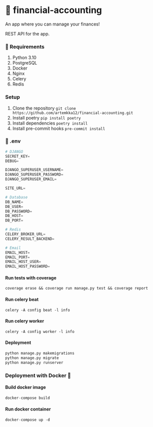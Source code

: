 # 📱 financial-accounting

An app where you can manage your finances!

REST API for the app.

### 📝 Requirements

1. Python 3.10
2. PostgreSQL
3. Docker
4. Nginx
5. Celery
6. Redis

### Setup

1. Clone the repository ```git clone https://github.com/artemkka12/financial-accounting.git```
2. Install poetry ```pip install poetry```
3. Install dependencies ```poetry install```
4. Install pre-commit hooks ```pre-commit install```

### 🔧 .env

```python
# DJANGO
SECRET_KEY=
DEBUG=

DJANGO_SUPERUSER_USERNAME=
DJANGO_SUPERUSER_PASSWORD=
DJANGO_SUPERUSER_EMAIL=

SITE_URL=

# Database
DB_NAME=
DB_USER=
DB_PASSWORD=
DB_HOST=
DB_PORT=

# Redis
CELERY_BROKER_URL=
CELERY_RESULT_BACKEND=

# Email
EMAIL_HOST=
EMAIL_PORT=
EMAIL_HOST_USER=
EMAIL_HOST_PASSWORD=
```

#### Run tests with coverage

```
coverage erase && coverage run manage.py test && coverage report
```

#### Run celery beat

```
celery -A config beat -l info
```

#### Run celery worker

```
celery -A config worker -l info
```

#### Deployment

``` python
python manage.py makemigrations
python manage.py migrate
python manage.py runserver
```

### Deployment with Docker 🐳

#### Build docker image

``` python
docker-compose build
```

#### Run docker container

``` python
docker-compose up -d
```
